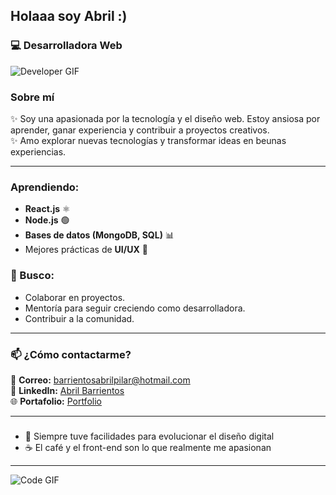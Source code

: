 ## Holaaa soy Abril :)
### 💻 Desarrolladora Web 
![Developer GIF](https://i.giphy.com/media/v1.Y2lkPTc5MGI3NjExOTg2aDNhOHFvcnd0ejUyZHBhdGs4dXRmN2MwbGFxaWszMHNudGp0eSZlcD12MV9pbnRlcm5hbF9naWZfYnlfaWQmY3Q9Zw/gi84IkFRzwube/giphy.gif)
### Sobre mí  
✨ Soy una apasionada por la tecnología y el diseño web. Estoy ansiosa por aprender, ganar experiencia y contribuir a proyectos creativos.  
✨ Amo explorar nuevas tecnologías y transformar ideas en beunas experiencias.  

---

### Aprendiendo:  
- **React.js** ⚛️  
- **Node.js** 🟢  
- **Bases de datos (MongoDB, SQL)** 📊  
- Mejores prácticas de **UI/UX** 🎨  

### 🤝 Busco:  
- Colaborar en proyectos.  
- Mentoría para seguir creciendo como desarrolladora.  
- Contribuir a la comunidad.  

---

### 📫 ¿Cómo contactarme?  
📧 **Correo:** [barrientosabrilpilar@hotmail.com](mailto:barrientosabrilpilar@hotmail.com)  
💼 **LinkedIn:** [Abril Barrientos](https://www.linkedin.com/in/abrilbarrientos)  
🌐 **Portafolio:** [Portfolio](https://portfolio-abril-arrientos.vercel.app)  

---

### 
- 🎨 Siempre tuve facilidades para evolucionar el diseño digital
- ☕ El café y el front-end son lo que realmente me apasionan

---

![Code GIF](https://i.giphy.com/media/v1.Y2lkPTc5MGI3NjExNGV3djhrYzMxNW53M21kZHRla2xvdzJuOWVqczQycGF2Z3dsY29rdSZlcD12MV9pbnRlcm5hbF9naWZfYnlfaWQmY3Q9Zw/43dGMqNRz3OvCstJOs/giphy.gif)

<!--
**AbrilBarrientos/AbrilBarrientos** is a ✨ _special_ ✨ repository because its `README.md` (this file) appears on your GitHub profile.

Here are some ideas to get you started:

- 🔭 I’m currently working on ...
- 🌱 I’m currently learning ...
- 👯 I’m looking to collaborate on ...
- 🤔 I’m looking for help with ...
- 💬 Ask me about ...
- 📫 How to reach me: ...
- 😄 Pronouns: ...
- ⚡ Fun fact: ...
-->
